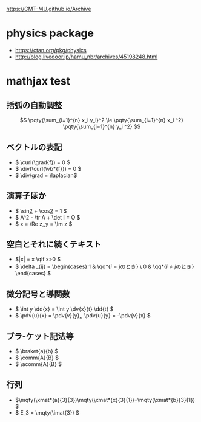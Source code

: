 https://CMT-MU.github.io/Archive

# physics package
* https://ctan.org/pkg/physics
* http://blog.livedoor.jp/hamu_nbr/archives/45198248.html

# mathjax test
## 括弧の自動調整
$$
    \pqty{\sum_{i=1}^{n} x_i y_i}^2 \le \pqty{\sum_{i=1}^{n} x_i ^2} \pqty{\sum_{i=1}^{n} y_i ^2}
$$

## ベクトルの表記
* $ \curl(\grad{f}) = 0 $
* $ \div(\curl{\vb*{f}}) = 0 $
* $ \div\grad = \laplacian$

## 演算子ほか
* $ \sin[2](x) + \cos[2](x) = 1 $
* $ A^2 - \tr A + \det I = O $
* $ x = \Re z,\,y = \Im z $

## 空白とそれに続くテキスト
* $|x| = x \qif x>0 $
* $ \delta _{ij} = \begin{cases} 1 & \qq*{$i = j$のとき} \\ 0 & \qq*{$i \ne j$のとき} \end{cases} $

## 微分記号と導関数
* $ \int y \dd{x} = \int y \dv{x}{t} \dd{t} $
* $ \pdv{u}{x} = \pdv{v}{y},\, \pdv{u}{y} = -\pdv{v}{x} $

## ブラ-ケット記法等
* $ \braket{a}{b} $
* $ \comm{A}{B} $
* $ \acomm{A}{B} $

## 行列
* $\mqty(\xmat*{a}{3}{3})\mqty(\xmat*{x}{3}{1})=\mqty(\xmat*{b}{3}{1}) $
* $ E_3 = \mqty(\imat{3}) $

